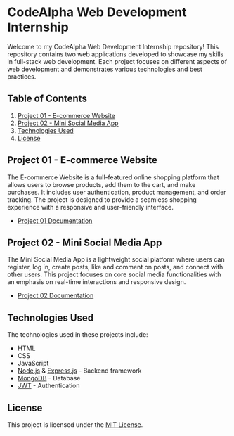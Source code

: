 # CodeAlpha Web Development Internship

Welcome to my CodeAlpha Web Development Internship repository! This repository contains two web applications developed to showcase my skills in full-stack web development. Each project focuses on different aspects of web development and demonstrates various technologies and best practices.

## Table of Contents

1. [Project 01 - E-commerce Website](#project-01---e-commerce-website)
2. [Project 02 - Mini Social Media App](#project-02---mini-social-media-app)
3. [Technologies Used](#technologies-used)
4. [License](#license)

## Project 01 - E-commerce Website

The E-commerce Website is a full-featured online shopping platform that allows users to browse products, add them to the cart, and make purchases. It includes user authentication, product management, and order tracking. The project is designed to provide a seamless shopping experience with a responsive and user-friendly interface.

- [Project 01 Documentation](./codealpha-ecommerce-website/README.md)

## Project 02 - Mini Social Media App

The Mini Social Media App is a lightweight social platform where users can register, log in, create posts, like and comment on posts, and connect with other users. This project focuses on core social media functionalities with an emphasis on real-time interactions and responsive design.

- [Project 02 Documentation](./codealpha-social-media-app/README.md)

## Technologies Used

The technologies used in these projects include:

- HTML
- CSS
- JavaScript
- [Node.js](https://nodejs.org/) & [Express.js](https://expressjs.com/) - Backend framework
- [MongoDB](https://www.mongodb.com/) - Database
- [JWT](https://jwt.io/) - Authentication

## License

This project is licensed under the [MIT License](LICENSE).
